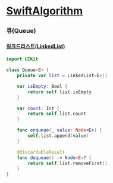 # [SwiftAlgorithm](https://github.com/pikachu987/SwiftAlgorithm "SwiftAlgorithm")

### 큐(Queue)

#### [링크드리스트(LinkedList)](../1_List/LinkedList.md "LinkedList")

```swift
import UIKit

class Queue<E> {
    private var list = LinkedList<E>()

    var isEmpty: Bool {
        return self.list.isEmpty
    }

    var count: Int {
        return self.list.count
    }

    func enqueue(_ value: Node<E>) {
        self.list.append(value)
    }

    @discardableResult
    func dequeue() -> Node<E>? {
        return self.list.removeFirst()
    }
}

```
